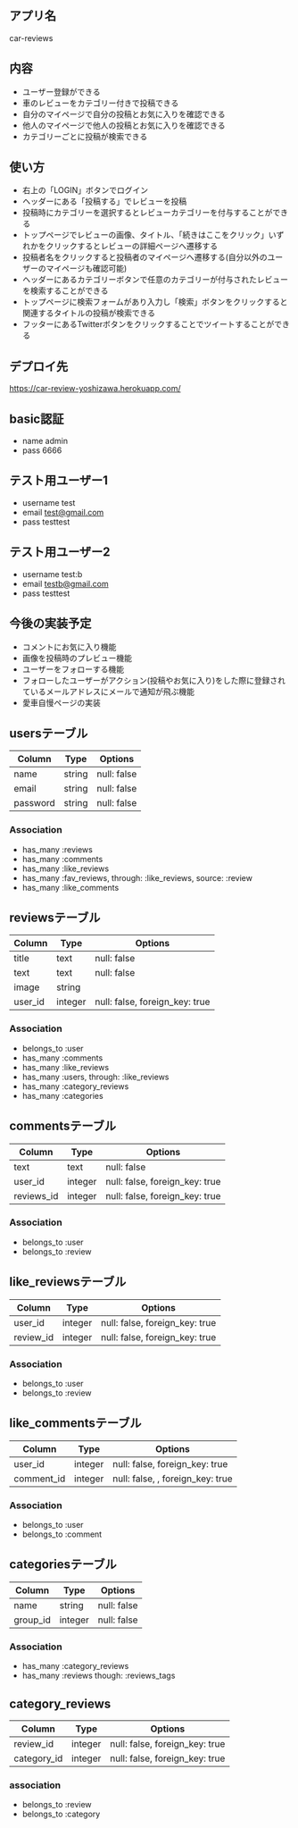 ## アプリ名
car-reviews

## 内容
- ユーザー登録ができる
- 車のレビューをカテゴリー付きで投稿できる
- 自分のマイページで自分の投稿とお気に入りを確認できる
- 他人のマイページで他人の投稿とお気に入りを確認できる
- カテゴリーごとに投稿が検索できる

## 使い方
- 右上の「LOGIN」ボタンでログイン
- ヘッダーにある「投稿する」でレビューを投稿
- 投稿時にカテゴリーを選択するとレビューカテゴリーを付与することができる
- トップページでレビューの画像、タイトル、「続きはここをクリック」いずれかをクリックするとレビューの詳細ページへ遷移する
- 投稿者名をクリックすると投稿者のマイページへ遷移する(自分以外のユーザーのマイページも確認可能)
- ヘッダーにあるカテゴリーボタンで任意のカテゴリーが付与されたレビューを検索することができる
- トップページに検索フォームがあり入力し「検索」ボタンをクリックすると関連するタイトルの投稿が検索できる
- フッターにあるTwitterボタンをクリックすることでツイートすることができる


## デプロイ先
https://car-review-yoshizawa.herokuapp.com/

## basic認証
- name admin
- pass 6666

## テスト用ユーザー1
- username
test
- email
test@gmail.com
- pass
testtest


## テスト用ユーザー2
- username
test:b
- email
testb@gmail.com
- pass
testtest


## 今後の実装予定
- コメントにお気に入り機能
- 画像を投稿時のプレビュー機能
- ユーザーをフォローする機能
- フォローしたユーザーがアクション(投稿やお気に入り)をした際に登録されているメールアドレスにメールで通知が飛ぶ機能
- 愛車自慢ページの実装


## usersテーブル
|Column|Type|Options|
|------|----|-------|
|name|string|null: false|
|email|string|null: false|
|password|string|null: false|
### Association
- has_many :reviews
- has_many :comments
- has_many :like_reviews
- has_many :fav_reviews, through: :like_reviews, source: :review
- has_many :like_comments


## reviewsテーブル
|Column|Type|Options|
|------|----|-------|
|title|text|null: false|
|text|text|null: false|
|image|string||
|user_id|integer|null: false, foreign_key: true|
### Association
- belongs_to :user
- has_many :comments
- has_many :like_reviews
- has_many :users, through: :like_reviews
- has_many :category_reviews
- has_many :categories



## commentsテーブル
|Column|Type|Options|
|------|----|-------|
|text|text|null: false|
|user_id|integer|null: false, foreign_key: true|
|reviews_id|integer|null: false, foreign_key: true|
### Association
- belongs_to :user
- belongs_to :review


## like_reviewsテーブル
|Column|Type|Options|
|------|----|-------|
|user_id|integer|null: false, foreign_key: true|
|review_id|integer|null: false, foreign_key: true|
### Association
- belongs_to :user
- belongs_to :review

## like_commentsテーブル
|Column|Type|Options|
|------|----|-------|
|user_id|integer|null: false, foreign_key: true|
|comment_id|integer|null: false, , foreign_key: true|
### Association
- belongs_to :user
- belongs_to :comment

## categoriesテーブル
|Column|Type|Options|
|------|----|-------|
|name|string|null: false|
|group_id|integer|null: false|
### Association
- has_many :category_reviews
- has_many :reviews though:  :reviews_tags

## category_reviews
|Column|Type|Options|
|------|----|-------|
|review_id|integer|null: false, foreign_key: true|
|category_id|integer|null: false, foreign_key: true|
### association
- belongs_to :review
- belongs_to :category